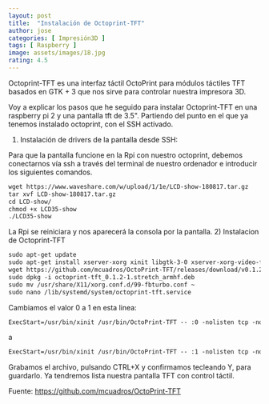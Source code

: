 ```yaml
---
layout: post
title:  "Instalación de Octoprint-TFT"
author: jose
categories: [ Impresión3D ]
tags: [ Raspberry ]
image: assets/images/18.jpg
rating: 4.5
---
```


Octoprint-TFT es una interfaz táctil OctoPrint para módulos táctiles TFT basados en GTK + 3 que nos sirve para controlar nuestra impresora 3D.

Voy a explicar los pasos que he seguido para instalar Octoprint-TFT en una raspberry pi 2 y una pantalla tft de 3.5". Partiendo del punto en el que ya tenemos instalado octoprint, con el SSH activado.

1) Instalación de drivers de la pantalla desde SSH:

Para que la pantalla funcione en la Rpi con nuestro octoprint, debemos conectarnos vía ssh a través del terminal de nuestro ordenador e introducir los siguientes comandos.

```md
wget https://www.waveshare.com/w/upload/1/1e/LCD-show-180817.tar.gz
tar xvf LCD-show-180817.tar.gz
cd LCD-show/
chmod +x LCD35-show
./LCD35-show
```
La Rpi se reiniciara y nos aparecerá la consola por la pantalla.
2) Instalacion de Octoprint-TFT

```md
sudo apt-get update
sudo apt-get install xserver-xorg xinit libgtk-3-0 xserver-xorg-video-fbdev
wget https://github.com/mcuadros/OctoPrint-TFT/releases/download/v0.1.2/octoprint-tft_0.1.2-1.stretch_armhf.deb
sudo dpkg -i octoprint-tft_0.1.2-1.stretch_armhf.deb
sudo mv /usr/share/X11/xorg.conf.d/99-fbturbo.conf ~
sudo nano /lib/systemd/system/octoprint-tft.service
```
Cambiamos el valor 0 a 1 en esta linea:
```md
ExecStart=/usr/bin/xinit /usr/bin/OctoPrint-TFT -- :0 -nolisten tcp -nocursor
```
a
```md
ExecStart=/usr/bin/xinit /usr/bin/OctoPrint-TFT -- :1 -nolisten tcp -nocursor
```
Grabamos el archivo, pulsando CTRL+X y confirmamos tecleando Y, para guardarlo.
Ya tendremos lista nuestra pantalla TFT con control táctil.

Fuente: https://github.com/mcuadros/OctoPrint-TFT
